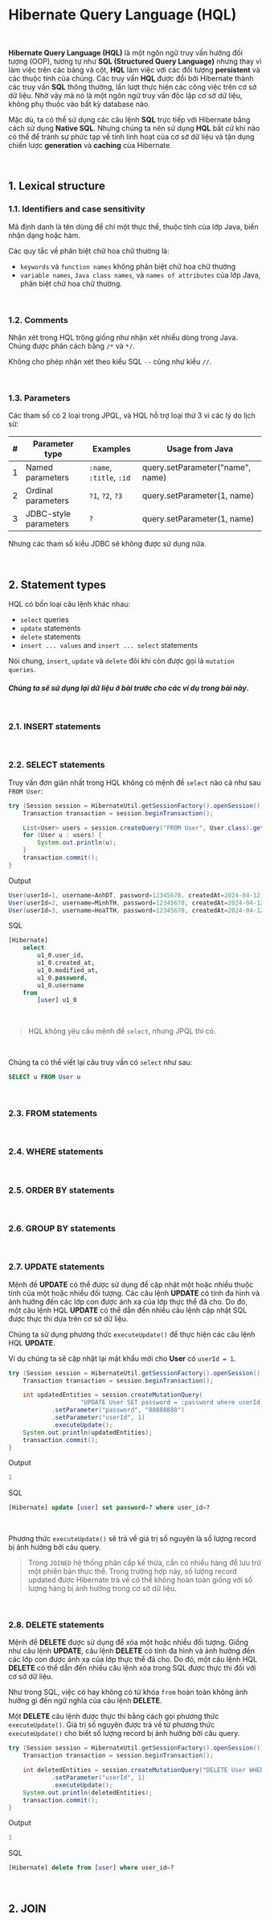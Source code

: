 # Hibernate Query Language (HQL)

<br />

__Hibernate Query Language (HQL)__ là một ngôn ngữ truy vấn hướng đối tượng (OOP), tương tự như __SQL (Structured Query Language)__ nhưng thay vì làm việc trên các bảng và cột, __HQL__ làm việc với các đối tượng __persistent__ và các thuộc tính của chúng. Các truy vấn __HQL__ được đổi bởi Hibernate thành các truy vấn __SQL__ thông thường, lần lượt thực hiện các công việc trên cơ sở dữ liệu. Nhờ vậy mà nó là một ngôn ngữ truy vấn độc lập cơ sở dữ liệu, không phụ thuộc vào bất kỳ database nào.

Mặc dù, ta có thể sử dụng các câu lệnh __SQL__ trực tiếp với Hibernate bằng cách sử dụng __Native SQL__. Nhưng chúng ta nên sử dụng __HQL__ bất cứ khi nào có thể để tránh sự phức tạp về tính linh hoạt của cơ sở dữ liệu và tận dụng chiến lược __generation__ và __caching__ của Hibernate.

<br />

## 1. Lexical structure

### 1.1. Identifiers and case sensitivity

Mã định danh là tên dùng để chỉ một thực thể, thuộc tính của lớp Java, biến nhận dạng hoặc hàm.

Các quy tắc về phân biệt chữ hoa chữ thường là:
- `keywords` và `function names` không phân biệt chữ hoa chữ thường
- `variable names`, `Java class names`, và `names of attributes` của lớp Java, phân biệt chữ hoa chữ thường.

<br />

### 1.2. Comments

Nhận xét trong HQL trông giống như nhận xét nhiều dòng trong Java. Chúng được phân cách bằng `/*` và `*/`.

Không cho phép nhận xét theo kiểu SQL `--` cũng như kiểu `//`.

<br />

### 1.3. Parameters

Các tham số có 2 loại trong JPQL, và HQL hỗ trợ loại thứ 3 vì các lý do lịch sử:

| # | Parameter type | Examples |	Usage from Java |
| - | -------------- | -------- | --------------- |
| 1 | Named parameters      | `:name`, `:title`, `:id` | query.setParameter("name", name) |
| 2 | Ordinal parameters    | `?1`, `?2`, `?3`         | query.setParameter(1, name) |
| 3 | JDBC-style parameters | `?`                      | query.setParameter(1, name) |

Nhưng các tham số kiểu JDBC sẽ không được sử dụng nữa.

<br />

## 2. Statement types

HQL có bốn loại câu lệnh khác nhau:
- `select` queries
- `update` statements
- `delete` statements
- `insert ... values` and `insert ... select` statements

Nói chung, `insert`, `update` và `delete` đôi khi còn được gọi là `mutation queries`.

#### _Chúng ta sẽ sử dụng lại dữ liệu ở bài trước cho các ví dụ trong bài này_.

<br />

### 2.1. INSERT statements

<br />

### 2.2. SELECT statements

Truy vấn đơn giản nhất trong HQL không có mệnh đề `select` nào cả như sau `FROM User`:

```java
try (Session session = HibernateUtil.getSessionFactory().openSession()) {
    Transaction transaction = session.beginTransaction();

    List<User> users = session.createQuery("FROM User", User.class).getResultList();
    for (User u : users) {
        System.out.println(u);
    }
    transaction.commit();
}
```

Output
```java
User(userId=1, username=AnhDT, password=12345678, createdAt=2024-04-12 02:26:59.66, modifiedAt=2024-04-12 02:26:59.66)
User(userId=2, username=MinhTH, password=12345678, createdAt=2024-04-12 02:26:59.66, modifiedAt=2024-04-12 02:26:59.66)
User(userId=3, username=HoaTTH, password=12345678, createdAt=2024-04-12 02:26:59.66, modifiedAt=2024-04-12 02:26:59.66)
```

SQL
```sql
[Hibernate] 
    select
        u1_0.user_id,
        u1_0.created_at,
        u1_0.modified_at,
        u1_0.password,
        u1_0.username 
    from
        [user] u1_0
```

<br />

> HQL không yêu cầu mệnh đề `select`, nhưng JPQL thì có.

<br />

Chúng ta có thể viết lại câu truy vấn có `select` như sau:
```sql
SELECT u FROM User u
```

<br />

### 2.3. FROM statements

<br />

### 2.4. WHERE statements

<br />

### 2.5. ORDER BY statements

<br />

### 2.6. GROUP BY statements

<br />

### 2.7. UPDATE statements

Mệnh đề __UPDATE__ có thể được sử dụng để cập nhật một hoặc nhiều thuộc tính của một hoặc nhiều đối tượng. Các câu lệnh __UPDATE__ có tính đa hình và ảnh hưởng đến các lớp con được ánh xạ của lớp thực thể đã cho. Do đó, một câu lệnh HQL __UPDATE__ có thể dẫn đến nhiều câu lệnh cập nhật SQL được thực thi dựa trên cơ sở dữ liệu.

Chúng ta sử dụng phương thức `executeUpdate()` để thực hiện các câu lệnh HQL __UPDATE__.

Ví dụ chúng ta sẽ cập nhật lại mật khẩu mới cho __User__ có `userId = 1`.

```java
try (Session session = HibernateUtil.getSessionFactory().openSession()) {
    Transaction transaction = session.beginTransaction();

    int updatedEntities = session.createMutationQuery(
                    "UPDATE User SET password = :password where userId = :userId")
            .setParameter("password", "88888888")
            .setParameter("userId", 1)
            .executeUpdate();
    System.out.println(updatedEntities);
    transaction.commit();
}
```

Output
```java
1
```

SQL
```sql
[Hibernate] update [user] set password=? where user_id=?
```

<br />

Phương thức `executeUpdate()` sẽ trả về giá trị số nguyên là số lượng record bị ảnh hưởng bởi câu query.

> Trong `JOINED` hệ thống phân cấp kế thừa, cần có nhiều hàng để lưu trữ một phiên bản thực thể. Trong trường hợp này, số lượng record updated được Hibernate trả về có thể không hoàn toàn giống với số lượng hàng bị ảnh hưởng trong cơ sở dữ liệu.

<br />

### 2.8. DELETE statements

Mệnh đề __DELETE__ được sử dụng để xóa một hoặc nhiều đối tượng. Giống như câu lệnh __UPDATE__, câu lệnh __DELETE__ có tính đa hình và ảnh hưởng đến các lớp con được ánh xạ của lớp thực thể đã cho. Do đó, một câu lệnh HQL __DELETE__ có thể dẫn đến nhiều câu lệnh xóa trong SQL được thực thi đối với cơ sở dữ liệu.

Như trong SQL, việc có hay không có từ khóa `from` hoàn toàn không ảnh hưởng gì đến ngữ nghĩa của câu lệnh __DELETE__.

Một __DELETE__ câu lệnh được thực thi bằng cách gọi phương thức `executeUpdate()`. Giá trị số nguyên được trả về từ phương thức `executeUpdate()` cho biết số lượng record bị ảnh hưởng bởi câu query.

```java
try (Session session = HibernateUtil.getSessionFactory().openSession()) {
    Transaction transaction = session.beginTransaction();

    int deletedEntities = session.createMutationQuery("DELETE User WHERE userId = :userId")
            .setParameter("userId", 1)
            .executeUpdate();
    System.out.println(deletedEntities);
    transaction.commit();
}
```

Output
```java
1
```

SQL
```sql
[Hibernate] delete from [user] where user_id=?
```

<br />

## 2. JOIN

<br />

